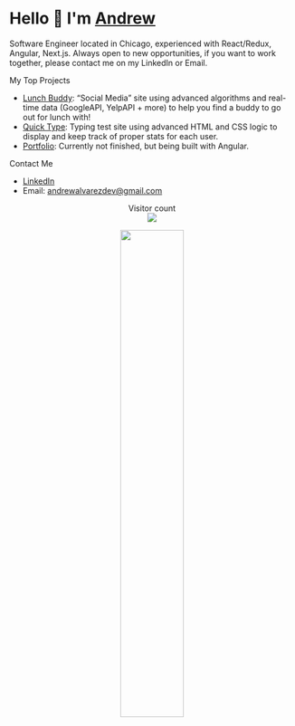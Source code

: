 # Hello 👋 I'm [Andrew](https://github.com/AndrewwwA/portfolio)

Software Engineer located in Chicago, experienced with React/Redux, Angular, Next.js. Always open to new opportunities, if you want to work together, please contact me on my LinkedIn or Email.

My Top Projects

- [Lunch Buddy](https://github.com/2212-FSA-Frogger/Lunch-Buddy): “Social Media” site using advanced algorithms and real-time data (GoogleAPI, YelpAPI + more) to help you find a buddy to go out for lunch with!
- [Quick Type](https://github.com/Andrew-org-TM/Quick-Type): Typing test site using advanced HTML and CSS logic to display and keep track of proper stats for each user.
- [Portfolio](https://github.com/AndrewwwA/portfolio): Currently not finished, but being built with Angular.

Contact Me

- [LinkedIn](https://www.linkedin.com/in/andrew2023/)
- Email: andrewalvarezdev@gmail.com
 <p align="center"> 
  Visitor count<br>
  <img src="https://profile-counter.glitch.me/AndrewwwA/count.svg" />
</p>
 <p align="center"> 
 <img width='47%' src="https://github-readme-stats.vercel.app/api/top-langs/?username=AndrewwwA&theme=radical&layout=compact"/>
 </p>
